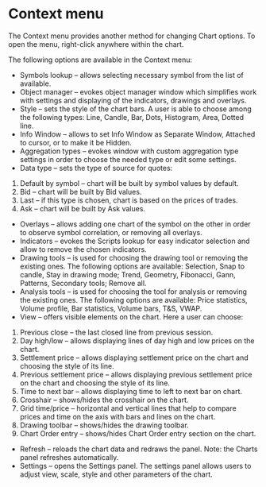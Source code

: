 # Context menu

The Context menu provides another method for changing Chart options. To open the menu, right-click anywhere within the chart.

The following options are available in the Context menu:

* Symbols lookup – allows selecting necessary symbol from the list of available.
* Object manager – evokes object manager window which simplifies work with settings and displaying of the indicators, drawings and overlays.
* Style – sets the style of the chart bars. A user is able to choose among the following types: Line, Candle, Bar, Dots, Histogram, Area, Dotted line.
* Info Window – allows to set Info Window as Separate Window, Attached to cursor, or to make it be Hidden.
* Aggregation types – evokes window with custom aggregation type settings in order to choose the needed type or edit some settings.
* Data type – sets the type of source for quotes:

1. Default by symbol – chart will be built by symbol values by default.
2. Bid – chart will be built by Bid values.
3. Last – if this type is chosen, chart is based on the prices of trades.
4. Ask – chart will be built by Ask values.

* Overlays – allows adding one chart of the symbol on the other in order to observe symbol correlation, or removing all overlays.
* Indicators – evokes the Scripts lookup for easy indicator selection and allow to remove the chosen indicators.
* Drawing tools – is used for choosing the drawing tool or removing the existing ones. The following options are available: Selection, Snap to candle, Stay in drawing mode; Trend, Geometry, Fibonacci, Gann, Patterns, Secondary tools; Remove all.
* Analysis tools – is used for choosing the tool for analysis or removing the existing ones. The following options are available: Price statistics, Volume profile, Bar statistics, Volume bars, T&S, VWAP.
* View – offers visible elements on the chart. Here a user can choose:

1. Previous close – the last closed line from previous session.
2. Day high/low – allows displaying lines of day high and low prices on the chart.
3. Settlement price – allows displaying settlement price on the chart and choosing the style of its line.
4. Previous settlement price – allows displaying previous settlement price on the chart and choosing the style of its line.
5. Time to next bar – allows displaying time to left to next bar on chart.
6. Crosshair – shows/hides the crosshair on the chart.
7. Grid time/price – horizontal and vertical lines that help to compare prices and time on the axis with bars and lines on the chart.
8. Drawing toolbar – shows/hides the drawing toolbar.
9. Chart Order entry – shows/hides Chart Order entry section on the chart.

* Refresh – reloads the chart data and redraws the panel. Note: the Charts panel refreshes automatically.
* Settings – opens the Settings panel. The settings panel allows users to adjust view, scale, style and other parameters of the chart.

